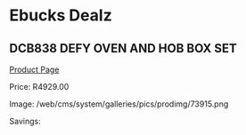 
# Ebucks Dealz
## DCB838 DEFY OVEN AND HOB BOX SET
[Product Page](https://www.ebucks.com/web/shop/productSelected.do?prodId=1232927191&catId=704989856)

Price: R4929.00

Image: /web/cms/system/galleries/pics/prodimg/73915.png

Savings: 


	